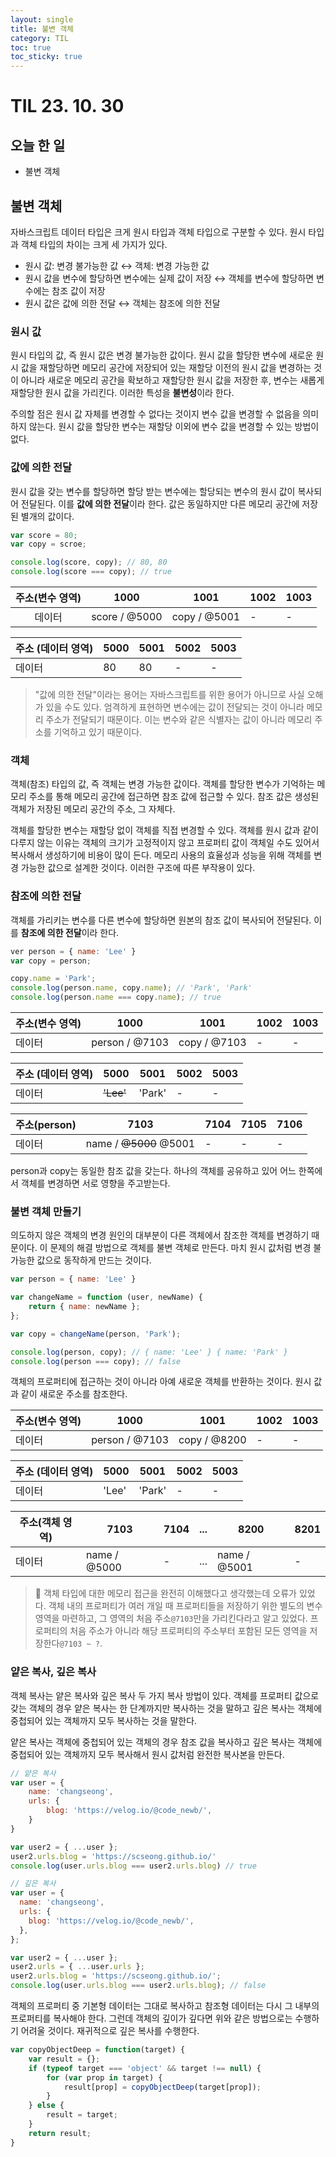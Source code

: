 ```yaml
---
layout: single
title: 불변 객체
category: TIL
toc: true
toc_sticky: true
---
```


# TIL 23. 10. 30

## 오늘 한 일

- 불변 객체

## 불변 객체

자바스크립트 데이터 타입은 크게 원시 타입과 객체 타입으로 구분할 수 있다. 원시 타입과 객체 타입의 차이는 크게 세 가지가 있다.

- 원시 값: 변경 불가능한 값 ↔ 객체: 변경 가능한 값
- 원시 값을 변수에 할당하면 변수에는 실제 값이 저장 ↔ 객체를 변수에 할당하면 변수에는 참조 값이 저장
- 원시 값은 값에 의한 전달 ↔ 객체는 참조에 의한 전달

### 원시 값

원시 타입의 값, 즉 원시 값은 변경 불가능한 값이다. 원시 값을 할당한 변수에 새로운 원시 값을 재할당하면 메모리 공간에 저장되어 있는 재할당 이전의 원시 값을 변경하는 것이 아니라 새로운 메모리 공간을 확보하고 재할당한 원시 값을 저장한 후, 변수는 새롭게 재할당한 원시 값을 가리킨다. 이러한 특성을 **불변성**이라 한다.

주의할 점은 원시 값 자체를 변경할 수 없다는 것이지 변수 값을 변경할 수 없음을 의미하지 않는다. 원시 값을 할당한 변수는 재할당 이외에 변수 값을 변경할 수 있는 방법이 없다. 

### 값에 의한 전달

원시 값을 갖는 변수를 할당하면 할당 받는 변수에는 할당되는 변수의 원시 값이 복사되어 전달된다. 이를 **값에 의한 전달**이라 한다. 값은 동일하지만 다른 메모리 공간에 저장된 별개의 값이다.

```js
var score = 80;
var copy = scroe;

console.log(score, copy); // 80, 80
console.log(score === copy); // true
```

| 주소(변수 영역) | 1000   | 1001 | 1002 | 1003 |
| :--: | ---- | ---- | ---- | ---- |
| 데이터 | score / @5000 | copy / @5001 | - | - |

| 주소 (데이터 영역) | 5000    | 5001    | 5002 | 5003 |
| ---- | ---- | ------- | ---- | ---- |
| 데이터             | 80 | 80 | - | - |

> "값에 의한 전달"이라는 용어는 자바스크립트를 위한 용어가 아니므로 사실 오해가 있을 수도 있다. 엄격하게 표현하면 변수에는 값이 전달되는 것이 아니라 메모리 주소가 전달되기 때문이다. 이는 변수와 같은 식별자는 값이 아니라 메모리 주소를 기억하고 있기 때문이다.

### 객체

객체(참조) 타입의 값, 즉 객체는 변경 가능한 값이다. 객체를 할당한 변수가 기억하는 메모리 주소를 통해 메모리 공간에 접근하면 참조 값에 접근할 수 있다. 참조 값은 생성된 객체가 저장된 메모리 공간의 주소, 그 자체다.

객체를 할당한 변수는 재할당 없이 객체를 직접 변경할 수 있다. 객체를 원시 값과 같이 다루지 않는 이유는 객체의 크기가 고정적이지 않고 프로퍼티 값이 객체일 수도 있어서 복사해서 생성하기에 비용이 많이 든다. 메모리 사용의 효율성과 성능을 위해 객체를 변경 가능한 값으로 설계한 것이다. 이러한 구조에 따른 부작용이 있다.

### 참조에 의한 전달

객체를 가리키는 변수를 다른 변수에 할당하면 원본의 참조 값이 복사되어 전달된다. 이를 **참조에 의한 전달**이라 한다.

```js
ver person = { name: 'Lee' }
var copy = person;

copy.name = 'Park';
console.log(person.name, copy.name); // 'Park', 'Park'
console.log(person.name === copy.name); // true
```

| 주소(변수 영역) | 1000           | 1001         | 1002 | 1003 |
| --------------- | -------------- | ------------ | ---- | ---- |
| 데이터          | person / @7103 | copy / @7103 | -    | -    |

| 주소 (데이터 영역) | 5000         | 5001   | 5002 | 5003 |
| ------------------ | ------------ | ------ | ---- | ---- |
| 데이터             | <s>'Lee'</s> | 'Park' | -    | -    |

| 주소(person) | 7103                      | 7104 | 7105 | 7106 |
| ------------ | ------------------------- | ---- | ---- | ---- |
| 데이터       | name / <s>@5000</s> @5001 | -    | -    | -    |

person과 copy는 동일한 참조 값을 갖는다. 하나의 객체를 공유하고 있어 어느 한쪽에서 객체를 변경하면 서로 영향을 주고받는다.

### 불변 객체 만들기

의도하지 않은 객체의 변경 원인의 대부분이 다른 객체에서 참조한 객체를 변경하기 때문이다. 이 문제의 해결 방법으로 객체를 불변 객체로 만든다. 마치 원시 값처럼 변경 불가능한 값으로 동작하게 만드는 것이다. 

```js
var person = { name: 'Lee' }

var changeName = function (user, newName) {
    return { name: newName };
};

var copy = changeName(person, 'Park');

console.log(person, copy); // { name: 'Lee' } { name: 'Park' }
console.log(person === copy); // false
```

객체의 프로퍼티에 접근하는 것이 아니라 아예 새로운 객체를 반환하는 것이다. 원시 값과 같이 새로운 주소를 참조한다.

| 주소(변수 영역) | 1000           | 1001         | 1002 | 1003 |
| --------------- | -------------- | ------------ | ---- | ---- |
| 데이터          | person / @7103 | copy / @8200 | -    | -    |

| 주소 (데이터 영역) | 5000  | 5001   | 5002 | 5003 |
| ------------------ | ----- | ------ | ---- | ---- |
| 데이터             | 'Lee' | 'Park' | -    | -    |

| 주소(객체 영역) | 7103         | 7104 | ...  | 8200         | 8201 |
| --------------- | ------------ | ---- | ---- | ------------ | ---- |
| 데이터          | name / @5000 | -    | ...  | name / @5001 | -    |

> 💬 객체 타입에 대한 메모리 접근을 완전히 이해했다고 생각했는데 오류가 있었다. 객체 내의 프로퍼티가 여러 개일 때 프로퍼티들을 저장하기 위한 별도의 변수 영역을 마련하고, 그 영역의 처음 주소`@7103`만을 가리킨다라고 알고 있었다. 프로퍼티의 처음 주소가 아니라 해당 프로퍼티의 주소부터 포함된 모든 영역을 저장한다`@7103 ~ ?`.

### 얕은 복사, 깊은 복사

객체 복사는 얕은 복사와 깊은 복사 두 가지 복사 방법이 있다. 객체를 프로퍼티 값으로 갖는 객체의 경우 얕은 복사는 한 단계까지만 복사하는 것을 말하고 깊은 복사는 객체에 중첩되어 있는 객체까지 모두 복사하는 것을 말한다.

얕은 복사는 객체에 중첩되어 있는 객체의 경우 참조 값을 복사하고 깊은 복사는 객체에 중첩되어 있는 객체까지 모두 복사해서 원시 값처럼 완전한 복사본을 만든다. 

```js
// 얕은 복사
var user = {
	name: 'changseong',
	urls: {
		blog: 'https://velog.io/@code_newb/',
	}
}

var user2 = { ...user };
user2.urls.blog = 'https://scseong.github.io/'
console.log(user.urls.blog === user2.urls.blog) // true
```

```js
// 깊은 복사
var user = {
  name: 'changseong',
  urls: {
    blog: 'https://velog.io/@code_newb/',
  },
};

var user2 = { ...user };
user2.urls = { ...user.urls };
user2.urls.blog = 'https://scseong.github.io/';
console.log(user.urls.blog === user2.urls.blog); // false
```

객체의 프로퍼티 중 기본형 데이터는 그대로 복사하고 참조형 데이터는 다시 그 내부의 프로퍼티를 복사해야 한다. 그런데 객체의 깊이가 깊다면 위와 같은 방법으로는 수행하기 어려울 것이다. 재귀적으로 깊은 복사를 수행한다.

```js
var copyObjectDeep = function(target) {
	var result = {};
	if (typeof target === 'object' && target !== null) {
		for (var prop in target) {
			result[prop] = copyObjectDeep(target[prop]);
		}
	} else {
		result = target;
	}
	return result;
}
```

